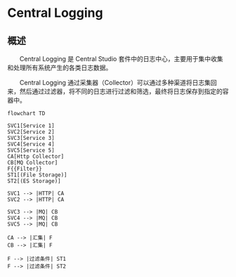 # Central Logging
## 概述
&emsp;&emsp;Central Logging 是 Central Studio 套件中的日志中心，主要用于集中收集和处理所有系统产生的各类日志数据。

&emsp;&emsp;Central Logging 通过采集器（Collector）可以通过多种渠道将日志集回来，然后通过过滤器，将不同的日志进行过滤和筛选，最终将日志保存到指定的容器中。

```mermaid
flowchart TD

SVC1[Service 1]
SVC2[Service 2]
SVC3[Service 3]
SVC4[Service 4]
SVC5[Service 5]
CA[Http Collector]
CB[MQ Collector]
F{{Filter}}
ST1[(File Storage)]
ST2[(ES Storage)]

SVC1 --> |HTTP| CA
SVC2 --> |HTTP| CA

SVC3 --> |MQ| CB
SVC4 --> |MQ| CB
SVC5 --> |MQ| CB

CA --> |汇集| F
CB --> |汇集| F

F --> |过滤条件| ST1
F --> |过滤条件| ST2
```